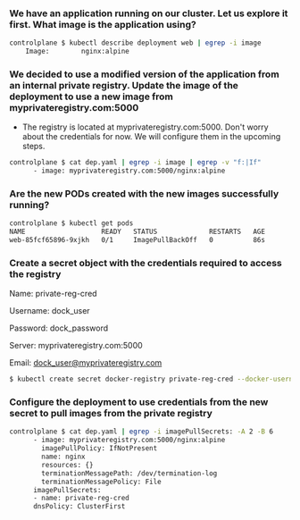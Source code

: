 ### We have an application running on our cluster. Let us explore it first. What image is the application using?

```bash
controlplane $ kubectl describe deployment web | egrep -i image
    Image:        nginx:alpine
```


### We decided to use a modified version of the application from an internal private registry. Update the image of the deployment to use a new image from myprivateregistry.com:5000
    
- The registry is located at myprivateregistry.com:5000. Don't worry about the credentials for now. We will configure them in the upcoming steps.
  
```bash
controlplane $ cat dep.yaml | egrep -i image | egrep -v "f:|If"
      - image: myprivateregistry.com:5000/nginx:alpine
```  

### Are the new PODs created with the new images successfully running?
    
```bash
controlplane $ kubectl get pods
NAME                   READY   STATUS             RESTARTS   AGE
web-85fcf65896-9xjkh   0/1     ImagePullBackOff   0          86s
```
    


### Create a secret object with the credentials required to access the registry
    
Name: private-reg-cred

Username: dock_user

Password: dock_password

Server: myprivateregistry.com:5000

Email: dock_user@myprivateregistry.com

```bash
$ kubectl create secret docker-registry private-reg-cred --docker-username=dock_user --docker-password=dock_password --docker-server=myprivateregistry.com:5000 --docker-email=dock_user@myprivateregistry.com
```


### Configure the deployment to use credentials from the new secret to pull images from the private registry

```bash
controlplane $ cat dep.yaml | egrep -i imagePullSecrets: -A 2 -B 6
      - image: myprivateregistry.com:5000/nginx:alpine
        imagePullPolicy: IfNotPresent
        name: nginx
        resources: {}
        terminationMessagePath: /dev/termination-log
        terminationMessagePolicy: File
      imagePullSecrets:
      - name: private-reg-cred
      dnsPolicy: ClusterFirst
```